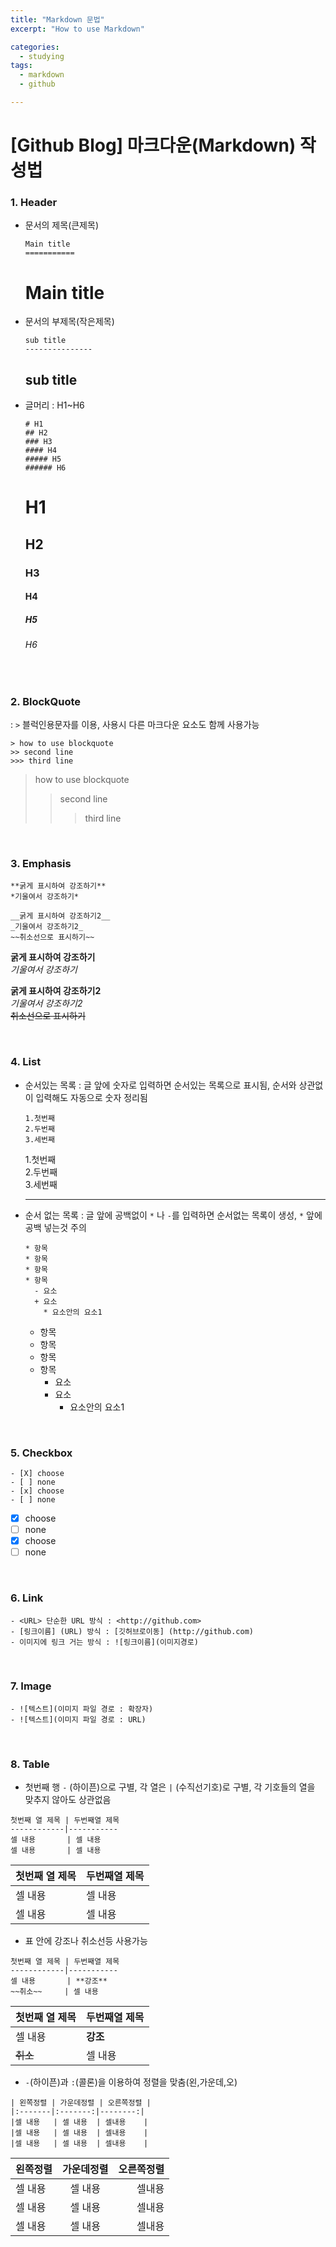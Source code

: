```yaml
---
title: "Markdown 문법"
excerpt: "How to use Markdown"

categories:
  - studying
tags:
  - markdown
  - github

---
```


[Github Blog] 마크다운(Markdown) 작성법
===================================

### 1. Header

* 문서의 제목(큰제목)
  
  ```
  Main title
  ===========
  ```
  
  Main title
  ============
  
* 문서의 부제목(작은제목)
  
   ```
   sub title
   ---------------
   ```
   
   sub title
   ------------
   
* 글머리 : H1~H6

  ```
  # H1
  ## H2
  ### H3
  #### H4
  ##### H5
  ###### H6
  ```
  
  # H1
  ## H2
  ### H3
  #### H4
  ##### H5
  ###### H6
  
&nbsp;  
### 2. BlockQuote
: `>`  블럭인용문자를 이용, 사용시 다른 마크다운 요소도 함께 사용가능

  ```
  > how to use blockquote
  >> second line
  >>> third line
  ```
  
  > how to use blockquote
  >> second line
  >>> third line
  
&nbsp;
### 3. Emphasis
  
  ```
  **굵게 표시하여 강조하기**
  *기울여서 강조하기*
  
  __굵게 표시하여 강조하기2__
  _기울여서 강조하기2_
  ~~취소선으로 표시하기~~
  ```
  
  **굵게 표시하여 강조하기**  
  *기울여서 강조하기*  
  
  __굵게 표시하여 강조하기2__  
  _기울여서 강조하기2_  
  ~~취소선으로 표시하기~~
  
  
&nbsp;
### 4. List

* 순서있는 목록 : 글 앞에 숫자로 입력하면 순서있는 목록으로 표시됨, 순서와 상관없이 입력해도 자동으로 숫자 정리됨
  
  ```
  1.첫번째
  2.두번째
  3.세번째
  ```
  
  1.첫번째  
  2.두번째  
  3.세번째  
  
  ---
  
* 순서 없는 목록 : 글 앞에 공백없이 `*` 나 `-`를 입력하면 순서없는 목록이 생성, `*` 앞에 공백 넣는것 주의

  ```
  * 항목
  * 항목
  * 항목
  * 항목
    - 요소
    + 요소
      * 요소안의 요소1
  ```
  
  * 항목
  * 항목
  * 항목
  * 항목
    - 요소
    + 요소
      * 요소안의 요소1
      

&nbsp;
### 5. Checkbox
  ```
  - [X] choose
  - [ ] none
  - [x] choose
  - [ ] none
  ```
  
  - [X] choose
  - [ ] none
  - [x] choose
  - [ ] none

&nbsp;
### 6. Link

  ```
  - <URL> 단순한 URL 방식 : <http://github.com>
  - [링크이름] (URL) 방식 : [깃허브로이동] (http://github.com)
  - 이미지에 링크 거는 방식 : ![링크이름](이미지경로)
  ```
  
&nbsp;
### 7. Image

  ```
  - ![텍스트](이미지 파일 경로 : 확장자)
  - ![텍스트](이미지 파일 경로 : URL)
  ```
  
&nbsp;
### 8. Table

  - 첫번째 행 `-` (하이픈)으로 구별, 각 열은 `|` (수직선기호)로 구별, 각 기호들의 열을 맞추지 않아도 상관없음
  
  ```
  첫번째 열 제목 | 두번째열 제목 
  ------------|-----------
  셀 내용       | 셀 내용
  셀 내용       | 셀 내용
  ```
  
  첫번째 열 제목 | 두번째열 제목 
  ------------|-----------
  셀 내용       | 셀 내용
  셀 내용       | 셀 내용
  
  
  - 표 안에 강조나 취소선등 사용가능
  
  ```
  첫번째 열 제목 | 두번째열 제목 
  ------------|-----------
  셀 내용       | **강조**
  ~~취소~~     | 셀 내용
  ```
  
  첫번째 열 제목 | 두번째열 제목 
  ------------|-----------
  셀 내용       | **강조**
  ~~취소~~     | 셀 내용
  
  - `-`(하이픈)과 `:`(콜론)을 이용하여 정렬을 맞춤(왼,가운데,오)
  
  ```
  | 왼쪽정렬 | 가운데정렬 | 오른쪽정렬 | 
  |:-------|:-------:|--------:|
  |셀 내용   | 셀 내용  | 셀내용    |
  |셀 내용   | 셀 내용  | 셀내용    |
  |셀 내용   | 셀 내용  | 셀내용    |
  
  ```
  
  | 왼쪽정렬 | 가운데정렬 | 오른쪽정렬 | 
  |:-------|:-------:|--------:|
  |셀 내용   | 셀 내용  | 셀내용    |
  |셀 내용   | 셀 내용  | 셀내용    |
  |셀 내용   | 셀 내용  | 셀내용    |
  




 
 
  
 
    
  
  











